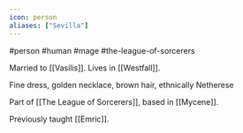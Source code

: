 ```yaml
---
icon: person 
aliases: ["Sevilla"]
---
```

#person #human #mage #the-league-of-sorcerers

Married to [[Vasilis]]. 
Lives in [[Westfall]].

Fine dress, golden necklace, brown hair, ethnically Netherese

Part of [[The League of Sorcerers]], based in [[Mycene]].

Previously taught [[Emric]].
